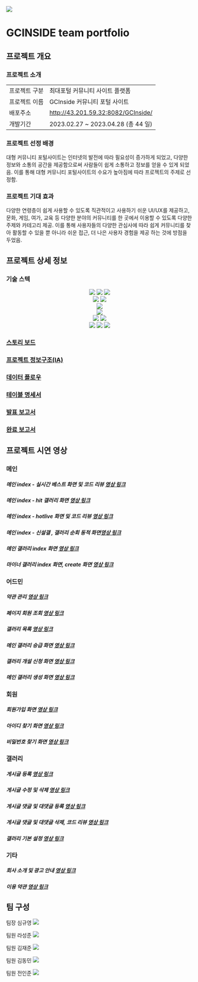 <img src="https://capsule-render.vercel.app/api?type=waving&color=auto&height=200&section=header&text=지시인사이드&fontSize=90" />

# GCINSIDE team portfolio

## 프로젝트 개요

### 프로젝트 소개
<table>
  <tr>
    <td>프로젝트 구분</td>
    <td>최대포털 커뮤니티 사이트 플랫폼</td>
  </tr>
  <tr>
    <td>프로젝트 이름</td>
    <td>GCInside 커뮤니티 포털 사이트</td>
  </tr>
  <tr>
    <td>배포주소</td>
    <td><a href="http://43.201.59.32:8082/GCInside/" target="_blank">http://43.201.59.32:8082/GCInside/</a></td>
  </tr>
  <tr>
    <td>개발기간</td>
    <td>2023.02.27 ~ 2023.04.28 (총 44 일)</td>
  </tr>
</table>

### 프로젝트 선정 배경

<p>대형 커뮤니티 포털사이트는 인터넷의 발전에 따라 필요성이 증가하게 되었고, 다양한 정보와 
소통의 공간을 제공함으로써 사람들이 쉽게 소통하고 정보를 얻을 수 있게 되었음.
이를 통해 대형 커뮤니티 포털사이트의 수요가 높아짐에 따라 프로젝트의 주제로 선정함.</p>

### 프로젝트 기대 효과

<p>다양한 연령층이 쉽게 사용할 수 있도록 직관적이고 사용하기 쉬운 UI/UX를 제공하고,
문화, 게임, 여가, 교육 등 다양한 분야의 커뮤니티를 한 곳에서 이용할 수 있도록 다양한 주제와
카테고리 제공. 이를 통해 사용자들의 다양한 관심사에 따라 쉽게 커뮤니티를 찾아 활동할 수 있을 뿐
아니라 쉬운 접근, 더 나은 사용자 경험을 제공 하는 것에 방점을 두었음.</p>

## 프로젝트 상세 정보

### 기술 스텍
<div align="center">
  <img src="https://img.shields.io/badge/JavaScript-F7DF1E?style=for-the-badge&logo=JavaScript&logoColor=white">
  <img src="https://img.shields.io/badge/HTML5-E34F26?style=flat&logo=HTML5&logoColor=white" />
  <img src="https://img.shields.io/badge/CSS3-1572B6?style=flat&logo=CSS3&logoColor=white" /><br/>
  <img src="https://img.shields.io/badge/Visual Studio Code-007ACC?style=flat&logo=Visual Studio Code&logoColor=white"/>
  <img src="https://img.shields.io/badge/IntelliJ-000000?style=for-the-badge&logo=intellijidea&logoColor=white"><br/>
  <img src="https://img.shields.io/badge/Java-007396?style=flat&logo=Java&logoColor=white" /><br/>
  <img src="https://img.shields.io/badge/MySQL-4479A1?style=for-the-badge&logo=MySQL&logoColor=white"><br/>
  <img src="https://img.shields.io/badge/Spring Boot-6DB33F?style=for-the-badge&logo=Spring Boot&logoColor=white">
  <img src="https://img.shields.io/badge/thymeleaf-005F0F?style=for-the-badge&logo=thymeleaf&logoColor=white"><br/>
  <img src="https://img.shields.io/badge/jQuery-0769AD?style=for-the-badge&logo=jQuery&logoColor=white">
  <img src="https://img.shields.io/badge/amazonaws-232F3E?style=for-the-badge&logo=amazonaws&logoColor=white">
  <img src="https://img.shields.io/badge/linux-FCC624?style=for-the-badge&logo=linux&logoColor=white">
</div>

### <a href="스토리 보드 v.1.0.pdf" target="_blank">스토리 보드</a>

### <a href="basic_IA_v.0.2.png" target="_blank">프로젝트 정보구조(IA)</a>

### <a href="DATA_FLOW.png" target="_blank">데이터 플로우</a>

### <a href="데이터베이스 테이블 명세서.pdf" target="_blank">테이블 명세서</a>

### <a href="GCInside 발표 보고서_v.1.2.pdf" target="_blank">발표 보고서</a>

### <a href="GCInside 완료 보고서 v.1.1.pdf" target="_blank">완료 보고서</a>

## 프로젝트 시연 영상

### 메인

##### 메인 index - 실시간 베스트 화면 및 코드 리뷰 [영상 링크](https://youtu.be/uLfhJU0sn8Q)

##### 메인 index - hit 갤러리 화면 [영상 링크](https://youtu.be/5DrsYEyenBA)

##### 메인 index - hotlive 화면 및 코드 리뷰 [영상 링크](https://youtu.be/Vxetxo97J48)

##### 메인 index - 신설갤 , 갤러리 순회 동적 화면[영상 링크](https://youtu.be/hW6UC7NIQeU)

##### 메인 갤러리 index 화면 [영상 링크](https://youtu.be/m1OGmW2l1Ms)

##### 마이너 갤러리 index 화면, create 화면 [영상 링크](https://www.youtube.com/watch?v=1YMY5VE6_1I)

### 어드민

##### 약관 관리 <a href="https://youtu.be/K-pLIiRn1VA">영상 링크</a>

##### 페이지 회원 조회 <a href="https://youtu.be/tZda_Dt6aiY">영상 링크</a>

##### 갤러리 목록 <a href="https://youtu.be/q88HcmSWT_0">영상 링크</a>

##### 메인 갤러리 승급 화면 [영상 링크](https://www.youtube.com/watch?v=tnzULnXnbHI)

##### 갤러리 개설 신청 화면 [영상 링크](https://www.youtube.com/watch?v=wee0dBkpsT8)

##### 메인 갤러리 생성 화면 [영상 링크](https://www.youtube.com/watch?v=YeLBrboCUt8)

### 회원

##### 회원가입 화면 [영상 링크](https://youtu.be/ZFMk7FDDPWs)

##### 아이디 찾기 화면 [영상 링크](https://youtu.be/l5SSGEqpfSw)

##### 비밀번호 찾기 화면 [영상 링크](https://youtu.be/SSn_tVNFYJM)

### 갤러리

##### 게시글 등록 <a href="https://youtu.be/ap8V5fvCfK4">영상 링크</a>

##### 게시글 수정 및 삭제 [영상 링크](https://youtu.be/BXls7cgZgMA)

##### 게시글 댓글 및 대댓글 등록 [영상 링크](https://youtu.be/1cZj-BSjqfw)

##### 게시글 댓글 및 대댓글 삭제, 코드 리뷰 [영상 링크](https://youtu.be/aTu2yHi7Jgk)

##### 갤러리 기본 설정 [영상 링크](https://youtu.be/W8QlFZlhHY0)

### 기타

##### 회사 소개 및 광고 안내 <a href="https://youtu.be/nnitNql7x_c">영상 링크</a>

##### 이용 약관 <a href="https://youtu.be/5i63PxGmoPA">영상 링크</a>


## 팀 구성
팀장 심규영
<a href="https://github.com/hochmun" target="_blank"><img src="https://img.shields.io/badge/-hochmun-blue?style=plastic&logo=github&logoColor=black"/></a>

팀원 라성준
<a href="https://github.com/asdeqqga" target="_blank"><img src="https://img.shields.io/badge/-asdeqqga-silver?style=plastic&logo=github&logoColor=black"/></a>

팀원 김재준
<a href="https://github.com/realKimJaeJun" target="_blank"><img src="https://img.shields.io/badge/-realKimJaeJun-yellow?style=plastic&logo=github&logoColor=black"/></a>

팀원 김동민
<a href="https://github.com/dpgbdb" target="_blank"><img src="https://img.shields.io/badge/-dpgbdb-pink?style=plastic&logo=github&logoColor=black"/></a>

팀원 전인준
<a href="https://github.com/aowlrxm15" target="_blank"><img src="https://img.shields.io/badge/-aowlrxm15-green?style=plastic&logo=github&logoColor=black"/></a>
